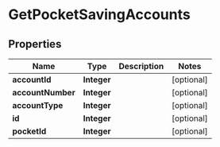

# GetPocketSavingAccounts


## Properties

| Name | Type | Description | Notes |
|------------ | ------------- | ------------- | -------------|
|**accountId** | **Integer** |  |  [optional] |
|**accountNumber** | **Integer** |  |  [optional] |
|**accountType** | **Integer** |  |  [optional] |
|**id** | **Integer** |  |  [optional] |
|**pocketId** | **Integer** |  |  [optional] |



